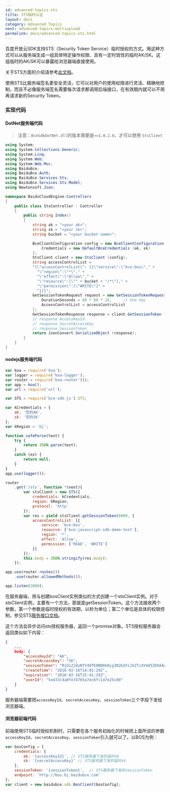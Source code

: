 ```yaml
---
id: advanced-topics-sts
title: STS临时认证
layout: docs
category: Advanced Topics
next: advanced-topics-multiupload
permalink: docs/advanced-topics-sts.html
---
```


百度开放云SDK支持STS（Security Token Service）临时授权的方式。用这种方式可以从服务端生成一组具体特定操作权限、具有一定时效性的临时AK/SK。这组临时的AK/SK可以暴露给浏览器端直接使用。

关于STS方面的介绍请参考[此文档](https://bce.baidu.com/doc/BOS/API.html#.E8.AE.BF.E9.97.AE.E6.8E.A7.E5.88.B6)。

使用STS比服务端签名更安全灵活，它可以对用户的使用权限进行灵活、精确地控制，而且不必像服务端签名需要每次请求都调用后端接口，在有效期内就可以不用再请求新的Security Token。

### 实现代码

#### DotNet服务端代码

> 注意：`BceSdkDotNet.dll`的版本需要是`>=1.0.2.0`，才可以使用 `StsClient`

```csharp
using System;
using System.Collections.Generic;
using System.Linq;
using System.Web;
using System.Web.Mvc;
using BaiduBce;
using BaiduBce.Auth;
using BaiduBce.Services.Sts;
using BaiduBce.Services.Sts.Model;
using Newtonsoft.Json;

namespace BaiduCloudEngine.Controllers
{
    public class StsController : Controller
    {
        public string Index()
        {
            string ak = "<your ak>";
            string sk = "<your sk>";
            string bucket = "<your bucket name>";

            BceClientConfiguration config = new BceClientConfiguration () {
                Credentials = new DefaultBceCredentials (ak, sk)
            };
            StsClient client = new StsClient (config);
            string accessControlList =
            "{\"accessControlList\": [{\"service\":\"bce:bos\"," +
              "\"region\":\"*\"," +
              "\"effect\":\"Allow\"," +
              "\"resource\":[\"" + bucket + "/*\"]," +
              "\"permission\":[\"WRITE\"]" +
              "}]}";
            GetSessionTokenRequest request = new GetSessionTokenRequest () {
                DurationSeconds = 60 * 60 * 24,     // One day
                AccessControlList = accessControlList
            };
            GetSessionTokenResponse response = client.GetSessionToken (request);
            // response.AccessKeyId
            // response.SecretAccessKey
            // response.SessionToken
            return JsonConvert.SerializeObject (response);
        }
    }
}
```

#### nodejs服务端代码

```js
var koa = require('koa');
var logger = require('koa-logger');
var router = require('koa-router')();
var app = koa();
var url = require('url');

var STS = require('bce-sdk-js').STS;

var kCredentials = {
    ak: '您的AK',
    sk: '您的SK'
};
var kRegion = 'bj';

function safeParse(text) {
    try {
        return JSON.parse(text);
    }
    catch (ex) {
        return null;
    }
}
app.use(logger());

router
    .get('/sts', function *(next){
        var stsClient = new STS({
            credentials: kCredentials,
            region: kRegion,
            protocol: 'http'
        });
        var res = yield stsClient.getSessionToken(6000, {
            accessControlList: [{
                service: 'bce:bos',
                resource: ['bce-javascript-sdk-demo-test'],
                region: '*',
                effect: 'Allow',
                permission: ['READ', 'WRITE']
            }]
        });
        this.body = JSON.stringify(res.body);
    });

app.use(router.routes())
    .use(router.allowedMethods());

app.listen(3000);
```

在服务器端，用与创建bosClient实例类似的方式创建一个stsClient实例。对于stsClient实例，主要有一个方法，那就是getSessionToken。这个方法接收两个参数，第一个参数是临时授权的有效期，以秒为单位；第二个单位是具体的权限控制，参见STS[服务接口文档](https://bce.baidu.com/doc/BOS/API.html#STS.20.E6.9C.8D.E5.8A.A1.E6.8E.A5.E5.8F.A3)。

这个方法会异步访问sts授权服务器，返回一个promise对象。STS授权服务器会返回类似如下内容：

```json
{
    ...
    body: {
        "accessKeyId": "AK",
        "secretAccessKey": "SK",
        "sessionToken": "MjUzZjQzNTY4OTE0NDRkNjg3N2E4YzJhZTc4YmU5ZDh8AAAAABwCAAB/HfHDVV2bu5xUf6rApt2YdSLG6+21UTC62EHvIuiaamtuMQQKNkR9PU2NJGVbuWgBn8Ot0atk0HnWYQGgwgyew24HtbrX3GFiR/cDymCowm0TI6OGq7k8pGuBiCczT8qZcarH7VdZBd1lkpYaXbtP7wQJqiochDXrswrCd+J/I2CeSQT6mJiMmvupUV06R89dWBL/Vcu7JQpdYBk0d5cp2B+gdaHddBobevlBmKQw50/oOykJIuho4Wn7FgOGPMPdod0Pf0s7lW/HgSnPOjZCgRl0pihs197rP3GWpnlJRyfdCY0g0GFG6T0/FsqDbxbi8lWzF1QRTmJzzh2Tax8xoPFKGMbpntp//vGP7oPYK1JoES34TjcdcZnLzIRnVIGaZAzmZMUhPEXE5RVX1w8jPEXMJJHSrFs3lJe13o9Dwg==",
        "createTime": "2016-02-16T14:01:29Z",
        "expiration": "2016-02-16T15:41:29Z",
        "userId": "5e433c4a8fe74765a7ec6fc147e25c80"
    }
}
```

服务器端需要把`accessKeyId`、`secretAccessKey`、`sessionToken`三个字段下发给浏览器端。

#### 浏览器前端代码

前端使用STS临时授权机制时，只需要在各个服务初始化的时候把上面所说的参数`accessKeyId`、`secretAccessKey`、`sessionToken`引入就可以了。以BOS为例：

```js
var bosConfig = {
    credentials: {
        ak: '{accessKeyId}', // STS服务器下发的临时ak
        sk: '{secretAccessKey}' // STS服务器下发的临时sk
    },
    sessionToken: '{sessionToken}',  // STS服务器下发的sessionToken
    endpoint: 'http://bos.bj.baidubce.com'
};
var client = new baidubce.sdk.BosClient(bosConfig);
```
